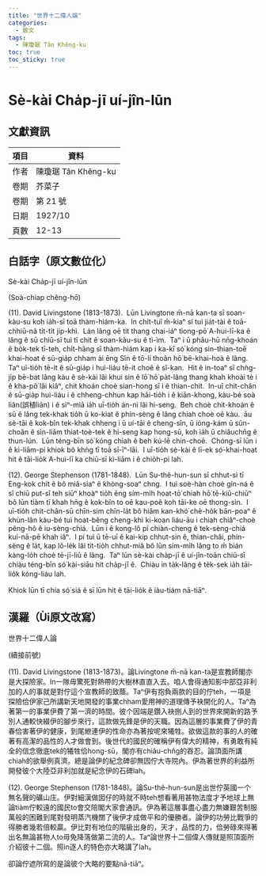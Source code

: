 ```yaml
---
title: "世界十二偉人論"
categories:
  - 散文
tags:
  - 陳瓊琚 Tân Khêng-ku
toc: true
toc_sticky: true
---
```


# Sè-kài Cha̍p-jī uí-jîn-lūn

## 文獻資訊

| 項目 | 資料 |
|---|---|
| 作者 | 陳瓊琚 Tân Khêng-ku |
| 卷期 | 芥菜子 |
| 卷期 | 第 21 號 |
| 日期 | 1927/10 |
| 頁數 | 12-13 |

## 白話字（原文數位化）

Sè-kài Cha̍p-jī uí-jîn-lūn

(Soà-chiap chêng-hō)

(11). David Livingstone (1813-1873).  Lūn Livingtone m̄-nā kan-ta sī soan-kàu-su koh ia̍h-sī toā thàm-hiám-ka.  In chi̍t-tuī m̄-kiaⁿ sí tuì jia̍t-tài ê toā-chhiū-nâ ti̍t-ti̍t ji̍p-khì.  Lán lâng oē tit thang chai-iáⁿ tiong-pō͘ A-hui-lī-ka ê lâng ê sū chiū-sī tuì tī chit ê soan-kàu-su ê tì-ìm.  Taⁿ i ū phāu-hū nn̄g-khoán ê bo̍k-tek tī-teh, chi̍t-hāng sī thàm-hiám kap i ka-kī só͘ kóng sin-thian-toē khai-hoat ê sū-gia̍p chham ài ēng Sîn ê tō-lí thoân hō͘ bē-khai-hoà ê lâng.  Taⁿ uī-tio̍h tē-it ê sū-gia̍p i huì-liáu tē-it choē ê sî-kan.  Hit ê in-toaⁿ sī chǹg-ji̍p bē-bat lâng kàu ê sè-kài lâi khui sin ê lō͘ hō͘ pa̍t-lâng thang khah khoài tè i ê kha-pō͘ lâi kiâⁿ, chit khoán choè sian-hong sī i ê thian-chit.  In-uī chit-chân ê sū-gia̍p huì-liáu i ê chheng-chhun kap hāi-tio̍h i ê kiān-khong, kàu-bé soà liân(誤植liān) i ê sìⁿ-miā ia̍h uī-tio̍h án-ni lâi hi-seng.  Beh choè chit-khoán ê sū ê lâng tek-khak tio̍h ū ko-kiat ê phín-sèng ê lâng chiah choè oē kàu.  āu sè-tāi ê kok-bîn tek-khak chheng i ū uí-tāi ê cheng-sîn, ū ióng-kám ū sûn-choân ê sìn-liām thiat-toè-tek ê hi-seng kap hong-sū, koh ia̍h ū chiâuchn̄g ê thun-lún.  Lūn téng-bīn só͘ kóng chiah ê beh kú-lē chin-choē.  Chóng-sī lūn i ê kì-liām-pi khiok bô khǹg tī toā sī-īⁿ-lāi.  I uī-tio̍h sè-kài ê lī-ek só͘-khai-hoat hit ê tāi-lio̍k A-hui-lī ka chiū-sī kì-liām i ê chio̍h-pi lah.

(12). George Stephenson (1781-1848).  Lūn Su-thê-hun-sun sī chhut-sì tī Eng-kok chi̍t ê bô miâ-siaⁿ ê khòng-soaⁿ chng.  I tuì soè-hàn choè gín-ná ê sî chiū put-sî teh siūⁿ khoàⁿ tio̍h ēng sím-mi̍h hoat-tō͘ chiah hō͘ tē-kiû-chiūⁿ bô lūn tiàm tī khah hn̄g ê kok-bîn to oē kau-poê koh tāi-ke oē thong-sìn.  I uī-tio̍h chit-chân-sū chīn-sim chīn-la̍t bô hiâm kan-khó͘ chè-ho̍k bān-poaⁿ ê khùn-lân kàu-bé tuì hoat-bêng cheng-khì ki-koan liáu-āu i chiah chiâⁿ-choè pêng-hô ê iu-sèng-chiá.  Lūn i ê kong-lô pí chiàn-cheng ê tek-sèng-chiá kuí-nā-pē khah iâⁿ.  I pí tuì ū tē-uī ê kai-kip chhut-sin ê, thian-châi, phín-sèng ê la̍t, kap lô-le̍k lâi tit-tio̍h chhut-miâ bô lūn sím-mi̍h lâng to m̄ bián kàng-lo̍h choè tē-jī-liû ê lâng.  Taⁿ lūn sè-kài cha̍p-jī ê uí-jîn-toān chiū-sī chiàu téng-bīn só͘ kài-siāu hit cha̍p-jī ê.  Chiàu in ta̍k-lâng ê te̍k-sek ia̍h tāi-lio̍k kóng-liáu lah.

Khiok lūn tī chia só͘ siá ê sī lūn hit ê tāi-lio̍k ê iàu-tiám nā-tiāⁿ.

## 漢羅（Ùi原文改寫）

世界十二偉人論

(續接前號)

(11). David Livingstone (1813-1873)。論Livingtone m̄-nā kan-ta是宣教師閣亦是大探險家。In一隊毋驚死對熱帶的大樹林直直入去。咱人會得通知影中部亞非利加的人的事就是對佇這个宣教師的致蔭。Taⁿ伊有抱負兩款的目的佇teh，一項是探險佮伊家己所講新天地開發的事業chham愛用神的道理傳予袂開化的人。Taⁿ為著第一的事業伊費了第一濟的時間。彼个因端是鑽入袂捌人到的世界來開新的路予別人通較快綴伊的腳步來行，這款做先鋒是伊的天職。因為這層的事業費了伊的青春佮害著伊的健康，到尾紲連伊的性命亦為著按呢來犧牲。欲做這款的事的人的確著有高潔的品性的人才做會到。後世代的國民的確稱伊有偉大的精神，有勇敢有純全的信念徹底tek的犧牲佮hong-sū，閣亦有chiâu-chn̂g的吞忍。論頂面所講chiah的欲舉例真濟。總是論伊的紀念碑卻無囥佇大寺院內。伊為著世界的利益所開發彼个大陸亞非利加就是紀念伊的石碑lah。

(12). George Stephenson (1781-1848)。論Su-thê-hun-sun是出世佇英國一个無名聲的礦山庄。伊對細漢做囡仔的時就不時teh想看著用甚物法度才予地球上無論tiàm佇較遠的國民to會交陪閣大家會通訊。伊為著這層事盡心盡力無嫌艱苦制服萬般的困難到尾對發明蒸汽機關了後伊才成做平和的優勝者。論伊的功勞比戰爭的得勝者幾若倍較贏。伊比對有地位的階級出身的，天才，品性的力，佮勞碌來得著出名無論甚物人to毋免降落做第二流的人。Taⁿ論世界十二個偉人傳就是照頂面所介紹彼十二個。照in逐人的特色亦大略講了lah。

卻論佇遮所寫的是論彼个大略的要點nā-tiāⁿ。
